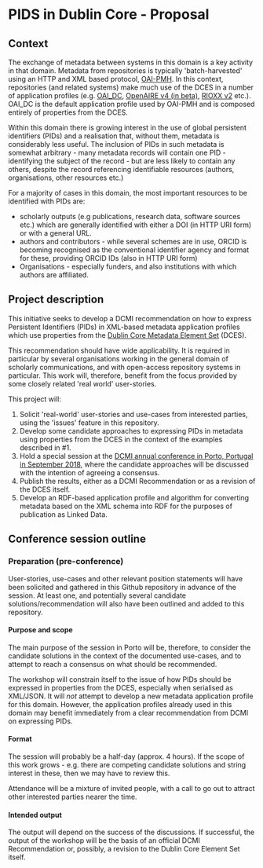 # PIDS in Dublin Core - Proposal

## Context

The exchange of metadata between systems in this domain is a key activity in that domain. Metadata from repositories is typically 'batch-harvested' using an HTTP and XML based protocol, [OAI-PMH](https://www.openarchives.org/OAI/openarchivesprotocol.html). In this context, repositories (and related systems) make much use of the DCES in a number of application profiles (e.g.  [OAI_DC](https://www.openarchives.org/OAI/openarchivesprotocol.html),  [OpenAIRE v4 (in beta)](http://openaire-guidelines-for-literature-repository-managers.readthedocs.io/en/latest/application_profile.html), [RIOXX v2](http://www.rioxx.net/profiles/v2-0-final/) etc.). OAI_DC is the default application profile used by OAI-PMH and is composed entirely of properties from the DCES.

Within this domain there is growing interest in the use of global persistent identifiers (PIDs) and a realisation that, without them, metadata is considerably less useful. The inclusion of PIDs in such metadata is somewhat arbitrary - many metadata records will contain one PID - identifying the subject of the record - but are less likely to contain any others, despite the record referencing identifiable resources (authors, organisations, other resources etc.)

For a majority of cases in this domain, the most important resources to be identified with PIDs are:

* scholarly outputs (e.g publications, research data, software sources etc.) which are generally identified with either a DOI (in HTTP URI form) or with a general URL.
* authors and contributors - while several schemes are in use, ORCID is becoming recognised as the conventional identifier agency and format for these, providing ORCID IDs (also in HTTP URI form)
* Organisations - especially funders, and also institutions with which authors are affiliated.

## Project description

This initiative seeks to develop a DCMI recommendation on how to express Persistent Identifiers (PIDs) in XML-based metadata application profiles which use properties from the [Dublin Core Metadata Element Set](http://www.dublincore.org/documents/dces/) (DCES).

This recommendation should have wide applicability. It is required in particular by several organisations working in the general domain of scholarly communications, and with open-access repository systems in particular. This work will, therefore, benefit from the focus provided by some closely related 'real world' user-stories.

This project will:

1. Solicit 'real-world' user-stories and use-cases from interested parties, using the 'issues' feature in this repository.
2. Develop some candidate approaches to expressing PIDs in metadata using properties from the DCES in the context of the examples described in #1.
3. Hold a special session at the [DCMI annual conference in Porto, Portugal in September 2018](http://www.dublincore.org/conference/2018/), where the candidate approaches will be discussed with the intention of agreeing a consensus.
4. Publish the results, either as a DCMI Recommendation or as a revision of the DCES itself.
5. Develop an RDF-based application profile and algorithm for converting metadata based on the XML schema into RDF for the purposes of publication as Linked Data.

## Conference session outline

### Preparation (pre-conference)

User-stories, use-cases and other relevant position statements will have been solicited and gathered in this Github repository in advance of the session. At least one, and potentially several candidate solutions/recommendation will also have been outlined and added to this repository.

#### Purpose and scope

The main purpose of the session in Porto will be, therefore, to consider the candidate solutions in the context of the documented use-cases, and to attempt to reach a consensus on what should be recommended.

The workshop will constrain itself to the issue of how PIDs should be expressed in properties from the DCES, especially when serialised as XML/JSON. It will *not* attempt to develop a new metadata application profile for this domain. However, the application profiles already used in this domain may benefit immediately from a clear recommendation from DCMI on expressing PIDs.

#### Format

The session will probably be a half-day (approx. 4 hours). If the scope of this work grows - e.g. there are competing candidate solutions and string interest in these, then we may have to review this.

Attendance will be a mixture of invited people, with a call to go out to attract other interested parties nearer the time.

#### Intended output

The output will depend on the success of the discussions. If successful, the output of the workshop will be the basis of an official DCMI Recommendation or, possibly, a revision to the Dublin Core Element Set itself.

